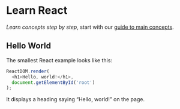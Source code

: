 # Learn React


*Learn concepts step by step*, start with our [guide to main concepts](https://reactjs.org/docs/getting-started.html#learn-react).

## Hello World

The smallest React example looks like this:
```javascript
ReactDOM.render(
  <h1>Hello, world!</h1>,
  document.getElementById('root')
);
```

It displays a heading saying “Hello, world!” on the page.
